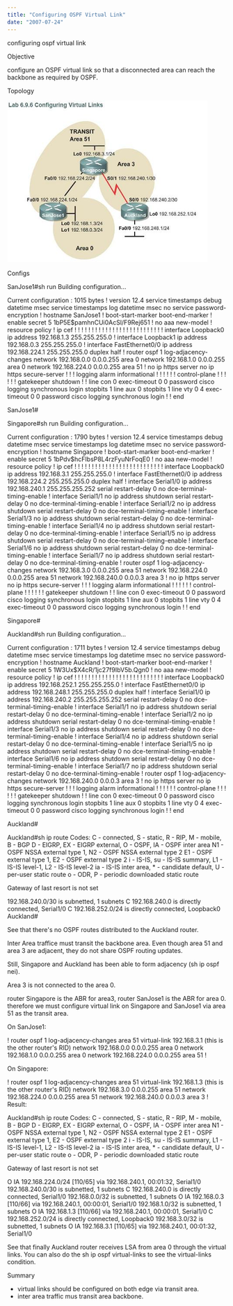 ```yaml
---
title: "Configuring OSPF Virtual Link"
date: "2007-07-24"
---
```


configuring ospf virtual link

Objective

configure an OSPF virtual link so that a disconnected area can reach the backbone as required by OSPF.

Topology

![ospf virtual link](images/virtual_link.jpg)

Configs

SanJose1#sh run Building configuration...

Current configuration : 1015 bytes ! version 12.4 service timestamps debug datetime msec service timestamps log datetime msec no service password-encryption ! hostname SanJose1 ! boot-start-marker boot-end-marker ! enable secret 5 $1$bP5E$pamhnCUi0AcSl/F9Rej651 ! no aaa new-model ! resource policy ! ip cef ! ! ! ! ! ! ! ! ! ! ! ! ! ! ! ! ! ! ! ! ! ! ! ! ! ! interface Loopback0 ip address 192.168.1.3 255.255.255.0 ! interface Loopback1 ip address 192.168.0.3 255.255.255.0 ! interface FastEthernet0/0 ip address 192.168.224.1 255.255.255.0 duplex half ! router ospf 1 log-adjacency-changes network 192.168.0.0 0.0.0.255 area 0 network 192.168.1.0 0.0.0.255 area 0 network 192.168.224.0 0.0.0.255 area 51 ! no ip https server no ip https secure-server ! ! ! logging alarm informational ! ! ! ! ! ! control-plane ! ! ! ! ! ! gatekeeper shutdown ! ! line con 0 exec-timeout 0 0 password cisco logging synchronous login stopbits 1 line aux 0 stopbits 1 line vty 0 4 exec-timeout 0 0 password cisco logging synchronous login ! ! end

SanJose1#

Singapore#sh run Building configuration...

Current configuration : 1790 bytes ! version 12.4 service timestamps debug datetime msec service timestamps log datetime msec no service password-encryption ! hostname Singapore ! boot-start-marker boot-end-marker ! enable secret 5 $1$bPdv$hcFIbsP8L4rzFyuNrFoqE0 ! no aaa new-model ! resource policy ! ip cef ! ! ! ! ! ! ! ! ! ! ! ! ! ! ! ! ! ! ! ! ! ! ! ! ! ! interface Loopback0 ip address 192.168.3.1 255.255.255.0 ! interface FastEthernet0/0 ip address 192.168.224.2 255.255.255.0 duplex half ! interface Serial1/0 ip address 192.168.240.1 255.255.255.252 serial restart-delay 0 no dce-terminal-timing-enable ! interface Serial1/1 no ip address shutdown serial restart-delay 0 no dce-terminal-timing-enable ! interface Serial1/2 no ip address shutdown serial restart-delay 0 no dce-terminal-timing-enable ! interface Serial1/3 no ip address shutdown serial restart-delay 0 no dce-terminal-timing-enable ! interface Serial1/4 no ip address shutdown serial restart-delay 0 no dce-terminal-timing-enable ! interface Serial1/5 no ip address shutdown serial restart-delay 0 no dce-terminal-timing-enable ! interface Serial1/6 no ip address shutdown serial restart-delay 0 no dce-terminal-timing-enable ! interface Serial1/7 no ip address shutdown serial restart-delay 0 no dce-terminal-timing-enable ! router ospf 1 log-adjacency-changes network 192.168.3.0 0.0.0.255 area 51 network 192.168.224.0 0.0.0.255 area 51 network 192.168.240.0 0.0.0.3 area 3 ! no ip https server no ip https secure-server ! ! ! logging alarm informational ! ! ! ! ! ! control-plane ! ! ! ! ! ! gatekeeper shutdown ! ! line con 0 exec-timeout 0 0 password cisco logging synchronous login stopbits 1 line aux 0 stopbits 1 line vty 0 4 exec-timeout 0 0 password cisco logging synchronous login ! ! end

Singapore#

Auckland#sh run Building configuration...

Current configuration : 1711 bytes ! version 12.4 service timestamps debug datetime msec service timestamps log datetime msec no service password-encryption ! hostname Auckland ! boot-start-marker boot-end-marker ! enable secret 5 $1$W3Ux$X4cR/1jc27f9IbV5b.Qgn0 ! no aaa new-model ! resource policy ! ip cef ! ! ! ! ! ! ! ! ! ! ! ! ! ! ! ! ! ! ! ! ! ! ! ! ! ! interface Loopback0 ip address 192.168.252.1 255.255.255.0 ! interface FastEthernet0/0 ip address 192.168.248.1 255.255.255.0 duplex half ! interface Serial1/0 ip address 192.168.240.2 255.255.255.252 serial restart-delay 0 no dce-terminal-timing-enable ! interface Serial1/1 no ip address shutdown serial restart-delay 0 no dce-terminal-timing-enable ! interface Serial1/2 no ip address shutdown serial restart-delay 0 no dce-terminal-timing-enable ! interface Serial1/3 no ip address shutdown serial restart-delay 0 no dce-terminal-timing-enable ! interface Serial1/4 no ip address shutdown serial restart-delay 0 no dce-terminal-timing-enable ! interface Serial1/5 no ip address shutdown serial restart-delay 0 no dce-terminal-timing-enable ! interface Serial1/6 no ip address shutdown serial restart-delay 0 no dce-terminal-timing-enable ! interface Serial1/7 no ip address shutdown serial restart-delay 0 no dce-terminal-timing-enable ! router ospf 1 log-adjacency-changes network 192.168.240.0 0.0.0.3 area 3 ! no ip https server no ip https secure-server ! ! ! logging alarm informational ! ! ! ! ! ! control-plane ! ! ! ! ! ! gatekeeper shutdown ! ! line con 0 exec-timeout 0 0 password cisco logging synchronous login stopbits 1 line aux 0 stopbits 1 line vty 0 4 exec-timeout 0 0 password cisco logging synchronous login ! ! end

Auckland#

Auckland#sh ip route Codes: C - connected, S - static, R - RIP, M - mobile, B - BGP D - EIGRP, EX - EIGRP external, O - OSPF, IA - OSPF inter area N1 - OSPF NSSA external type 1, N2 - OSPF NSSA external type 2 E1 - OSPF external type 1, E2 - OSPF external type 2 i - IS-IS, su - IS-IS summary, L1 - IS-IS level-1, L2 - IS-IS level-2 ia - IS-IS inter area, \* - candidate default, U - per-user static route o - ODR, P - periodic downloaded static route

Gateway of last resort is not set

192.168.240.0/30 is subnetted, 1 subnets C 192.168.240.0 is directly connected, Serial1/0 C 192.168.252.0/24 is directly connected, Loopback0 Auckland#

See that there's no OSPF routes distributed to the Auckland router.

Inter Area traffice must transit the backbone area. Even though area 51 and area 3 are adjacent, they do not share OSPF routing updates.

Still, Singapore and Auckland has been able to form adjacency (sh ip ospf nei).

Area 3 is not connected to the area 0.

router Singapore is the ABR for area3, router SanJose1 is the ABR for area 0. therefore we must configure virtual link on Singapore and SanJose1 via area 51 as the transit area.

On SanJose1:

! router ospf 1 log-adjacency-changes area 51 virtual-link 192.168.3.1 (this is the other router's RID) network 192.168.0.0 0.0.0.255 area 0 network 192.168.1.0 0.0.0.255 area 0 network 192.168.224.0 0.0.0.255 area 51 !

On Singapore:

! router ospf 1 log-adjacency-changes area 51 virtual-link 192.168.1.3 (this is the other router's RID) network 192.168.3.0 0.0.0.255 area 51 network 192.168.224.0 0.0.0.255 area 51 network 192.168.240.0 0.0.0.3 area 3 ! Result:

Auckland#sh ip route Codes: C - connected, S - static, R - RIP, M - mobile, B - BGP D - EIGRP, EX - EIGRP external, O - OSPF, IA - OSPF inter area N1 - OSPF NSSA external type 1, N2 - OSPF NSSA external type 2 E1 - OSPF external type 1, E2 - OSPF external type 2 i - IS-IS, su - IS-IS summary, L1 - IS-IS level-1, L2 - IS-IS level-2 ia - IS-IS inter area, \* - candidate default, U - per-user static route o - ODR, P - periodic downloaded static route

Gateway of last resort is not set

O IA 192.168.224.0/24 \[110/65\] via 192.168.240.1, 00:01:32, Serial1/0 192.168.240.0/30 is subnetted, 1 subnets C 192.168.240.0 is directly connected, Serial1/0 192.168.0.0/32 is subnetted, 1 subnets O IA 192.168.0.3 \[110/66\] via 192.168.240.1, 00:00:01, Serial1/0 192.168.1.0/32 is subnetted, 1 subnets O IA 192.168.1.3 \[110/66\] via 192.168.240.1, 00:00:01, Serial1/0 C 192.168.252.0/24 is directly connected, Loopback0 192.168.3.0/32 is subnetted, 1 subnets O IA 192.168.3.1 \[110/65\] via 192.168.240.1, 00:01:32, Serial1/0

See that finally Auckland router receives LSA from area 0 through the virtual links. You can also do the sh ip ospf virtual-links to see the virtual-links condition.

Summary

- virtual links should be configured on both edge via transit area.
- inter area traffic mus transit area backbone.

